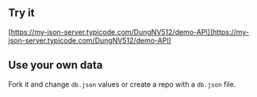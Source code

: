 ## Try it

[https://my-json-server.typicode.com/DungNV512/demo-API](https://my-json-server.typicode.com/DungNV512/demo-API)

## Use your own data

Fork it and change `db.json` values or create a repo with a `db.json` file.
